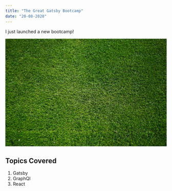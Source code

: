 ```yaml
---
title: "The Great Gatsby Bootcamp"
date: "20-08-2020"
---
```


I just launched a new bootcamp!

![Grass](grass.jpg)

## Topics Covered

1. Gatsby
2. GraphQl
3. React